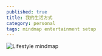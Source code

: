 ```yaml
---
published: true
title: 我的生活方式
category: personal
tags: mindmap entertainment setup
---
```


![Lifestyle mindmap](https://goooooouwa.eu.org:8143/static/images/lifestyle-mindmap.png)
